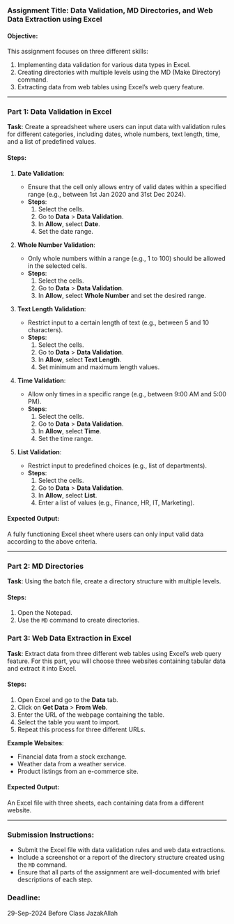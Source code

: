 
### **Assignment Title: Data Validation, MD Directories, and Web Data Extraction using Excel**

#### **Objective**:
This assignment focuses on three different skills:
1. Implementing data validation for various data types in Excel.
2. Creating directories with multiple levels using the MD (Make Directory) command.
3. Extracting data from web tables using Excel’s web query feature.

---

### **Part 1: Data Validation in Excel**

**Task**:
Create a spreadsheet where users can input data with validation rules for different categories, including dates, whole numbers, text length, time, and a list of predefined values.

#### **Steps**:
1. **Date Validation**:
   - Ensure that the cell only allows entry of valid dates within a specified range (e.g., between 1st Jan 2020 and 31st Dec 2024).
   - **Steps**:
     1. Select the cells.
     2. Go to **Data** > **Data Validation**.
     3. In **Allow**, select **Date**.
     4. Set the date range.

2. **Whole Number Validation**:
   - Only whole numbers within a range (e.g., 1 to 100) should be allowed in the selected cells.
   - **Steps**:
     1. Select the cells.
     2. Go to **Data** > **Data Validation**.
     3. In **Allow**, select **Whole Number** and set the desired range.

3. **Text Length Validation**:
   - Restrict input to a certain length of text (e.g., between 5 and 10 characters).
   - **Steps**:
     1. Select the cells.
     2. Go to **Data** > **Data Validation**.
     3. In **Allow**, select **Text Length**.
     4. Set minimum and maximum length values.

4. **Time Validation**:
   - Allow only times in a specific range (e.g., between 9:00 AM and 5:00 PM).
   - **Steps**:
     1. Select the cells.
     2. Go to **Data** > **Data Validation**.
     3. In **Allow**, select **Time**.
     4. Set the time range.

5. **List Validation**:
   - Restrict input to predefined choices (e.g., list of departments).
   - **Steps**:
     1. Select the cells.
     2. Go to **Data** > **Data Validation**.
     3. In **Allow**, select **List**.
     4. Enter a list of values (e.g., Finance, HR, IT, Marketing).

#### **Expected Output**:
A fully functioning Excel sheet where users can only input valid data according to the above criteria.

---

### **Part 2: MD Directories**

**Task**:
Using the batch file, create a  directory structure with multiple levels.

#### **Steps**:
1. Open the Notepad.
2. Use the `MD` command to create directories.


### **Part 3: Web Data Extraction in Excel**

**Task**:
Extract data from three different web tables using Excel’s web query feature. For this part, you will choose three websites containing tabular data and extract it into Excel.

#### **Steps**:
1. Open Excel and go to the **Data** tab.
2. Click on **Get Data** > **From Web**.
3. Enter the URL of the webpage containing the table.
4. Select the table you want to import.
5. Repeat this process for three different URLs.

**Example Websites**:
- Financial data from a stock exchange.
- Weather data from a weather service.
- Product listings from an e-commerce site.

#### **Expected Output**:
An Excel file with three sheets, each containing data from a different website.

---

### **Submission Instructions**:
- Submit the Excel file with data validation rules and web data extractions.
- Include a screenshot or a report of the directory structure created using the `MD` command.
- Ensure that all parts of the assignment are well-documented with brief descriptions of each step.

### **Deadline**:
29-Sep-2024
Before Class JazakAllah
